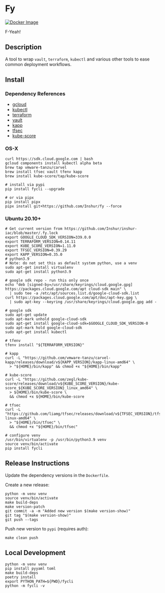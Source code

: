 # Fy

[![Docker Image](https://github.com/Inshur/fy/actions/workflows/tag.yml/badge.svg?branch=main)](https://github.com/Inshur/fy/actions/workflows/tag.yml)

F-Yeah!

## Description

A tool to wrap `vault`, `terraform`, `kubectl` and various other tools to ease common deployment workflows.

## Install

### Dependency References

* [gcloud](https://cloud.google.com/sdk)
* [kubectl](https://cloud.google.com/sdk)
* [terraform](https://www.terraform.io/)
* [vault](https://www.vaultproject.io/)
* [kapp](https://get-kapp.io/)
* [tfsec](https://github.com/tfsec/tfsec)
* [kube-score](https://github.com/zegl/kube-score)

### OS-X

```shell
curl https://sdk.cloud.google.com | bash
gcloud components install kubectl alpha beta
brew tap vmware-tanzu/carvel
brew install tfsec vault tfenv kapp
brew install kube-score/tap/kube-score

# install via pypi
pip install fycli --upgrade

# or via pipx
pip install pipx
pipx install git+https://github.com/Inshur/fy --force
```

### Ubuntu 20.10+

```shell
# Get current version from https://github.com/Inshur/inshur-iac/blob/master/.fy.lock
export GOOGLE_CLOUD_SDK_VERSION=339.0.0
export TERRAFORM_VERSION=0.14.11
export KUBE_SCORE_VERSION=1.11.0
export TFSEC_VERSION=0.39.29
export KAPP_VERSION=0.35.0
# python3.9 
# Note: do not set this as default system python, use a venv
sudo apt-get install virtualenv
sudo apt-get install python3.9

# google sdk repo - run this only once
echo "deb [signed-by=/usr/share/keyrings/cloud.google.gpg] https://packages.cloud.google.com/apt cloud-sdk main" \
  | sudo tee -a /etc/apt/sources.list.d/google-cloud-sdk.list
curl https://packages.cloud.google.com/apt/doc/apt-key.gpg \
  | sudo apt-key --keyring /usr/share/keyrings/cloud.google.gpg add -

# google sdk
sudo apt-get update
sudo apt-mark unhold google-cloud-sdk
sudo apt-get install google-cloud-sdk=$GOOGLE_CLOUD_SDK_VERSION-0
sudo apt-mark hold google-cloud-sdk
sudo apt-get install kubectl

# tfenv
tfenv install "${TERRAFORM_VERSION}"

# kapp
curl -L "https://github.com/vmware-tanzu/carvel-kapp/releases/download/v${KAPP_VERSION}/kapp-linux-amd64" \
  > "${HOME}/bin/kapp" && chmod +x "${HOME}/bin/kapp"

# kube-score
curl -L "https://github.com/zegl/kube-score/releases/download/v${KUBE_SCORE_VERSION}/kube-score_${KUBE_SCORE_VERSION}_linux_amd64" \
  > ${HOME}/bin/kube-score \
  && chmod +x ${HOME}/bin/kube-score

# tfsec
curl -L "https://github.com/liamg/tfsec/releases/download/v${TFSEC_VERSION}/tfsec-linux-amd64" \
  > "${HOME}/bin/tfsec" \
  && chmod +x "${HOME}/bin/tfsec"

# configure venv
/usr/bin/virtualenv -p /usr/bin/python3.9 venv
source venv/bin/activate
pip install fycli

```

## Release Instructions

Update the dependency versions in the `Dockerfile`.

Create a new release:

```shell
python -m venv venv
source venv/bin/activate
make build-deps
make version-patch
git commit -a -m "Added new version $(make version-show)"
git tag "$(make version-show)"
git push --tags
```

Push new version to `pypi` (requires auth):

```shell
make clean push
```

## Local Development

```shell
python -m venv venv
pip install pyyaml toml
make build-deps
poetry install
export PYTHON_PATH=${PWD}/fycli
python -m fycli -v
```
